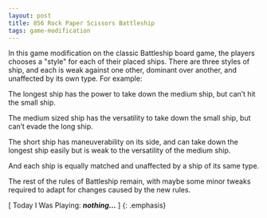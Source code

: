 ```yaml
---
layout: post
title: 856 Rock Paper Scissors Battleship
tags: game-modification
---
```

In this game modification on the classic Battleship board game, the players chooses a "style" for each of their placed ships.  There are three styles of ship, and each is weak against one other, dominant over another, and unaffected by its own type. For example:

The longest ship has the power to take down the medium ship, but can’t hit the small ship.

The medium sized ship has the versatility to take down the small ship, but can’t evade the long ship.

The short ship has maneuverability on its side, and can take down the longest ship easily but is weak to the versatility of the medium ship.

And each ship is equally matched and unaffected by a ship of its same type.

The rest of the rules of Battleship remain, with maybe some minor tweaks required to adapt for changes caused by the new rules.

[ Today I Was Playing: ***nothing...*** ]
{: .emphasis}

